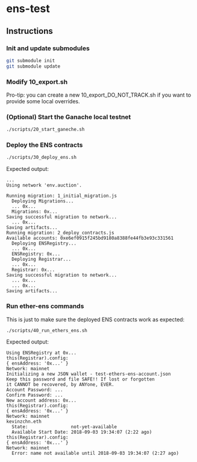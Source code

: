 # ens-test

## Instructions

### Init and update submodules

``` bash
git submodule init
git submodule update
```

### Modify 10_export.sh

Pro-tip: you can create a new 10_export_DO_NOT_TRACK.sh if you want to
provide some local overrides.

### (Optional) Start the Ganache local testnet

``` bash
./scripts/20_start_ganeche.sh
```

### Deploy the ENS contracts

``` bash
./scripts/30_deploy_ens.sh
```

Expected output:

```
...
Using network 'env.auction'.

Running migration: 1_initial_migration.js
  Deploying Migrations...
  ... 0x...
  Migrations: 0x...
Saving successful migration to network...
  ... 0x...
Saving artifacts...
Running migration: 2_deploy_contracts.js
Available accounts: 0xe6ef0915f245bd9180a8388fe44fb3e93c331561
  Deploying ENSRegistry...
  ... 0x...
  ENSRegistry: 0x...
  Deploying Registrar...
  ... 0x...
  Registrar: 0x...
Saving successful migration to network...
  ... 0x...
  ... 0x...
Saving artifacts...
```

### Run ether-ens commands

This is just to make sure the deployed ENS contracts work as expected:

``` bash
./scripts/40_run_ethers_ens.sh
```

Expected output:

```
Using ENSRegistry at 0x...
this(Registrar).config:
{ ensAddress: '0x...' }
Network: mainnet
Initializing a new JSON wallet - test-ethers-ens-account.json
Keep this password and file SAFE!! If lost or forgotten
it CANNOT be recovered, by ANYone, EVER.
Account Password: ...
Confirm Password: ...
New account address: 0x...
this(Registrar).config:
{ ensAddress: '0x...' }
Network: mainnet
kevinzchn.eth
  State:                not-yet-available
  Available Start Date: 2018-09-03 19:34:07 (2:22 ago)
this(Registrar).config:
{ ensAddress: '0x...' }
Network: mainnet
  Error: name not available until 2018-09-03 19:34:07 (2:27 ago)
```
